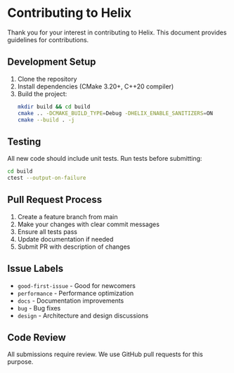 # Contributing to Helix

Thank you for your interest in contributing to Helix. This document provides guidelines for contributions.

## Development Setup

1. Clone the repository
2. Install dependencies (CMake 3.20+, C++20 compiler)
3. Build the project:
   ```bash
   mkdir build && cd build
   cmake .. -DCMAKE_BUILD_TYPE=Debug -DHELIX_ENABLE_SANITIZERS=ON
   cmake --build . -j
   ```

## Testing

All new code should include unit tests. Run tests before submitting:
```bash
cd build
ctest --output-on-failure
```

## Pull Request Process

1. Create a feature branch from main
2. Make your changes with clear commit messages
3. Ensure all tests pass
4. Update documentation if needed
5. Submit PR with description of changes

## Issue Labels

- `good-first-issue` - Good for newcomers
- `performance` - Performance optimization
- `docs` - Documentation improvements
- `bug` - Bug fixes
- `design` - Architecture and design discussions

## Code Review

All submissions require review. We use GitHub pull requests for this purpose.

